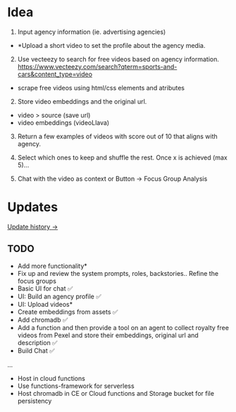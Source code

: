 # Idea
1. Input agency information (ie. advertising agencies)
- *Upload a short video to set the profile about the agency media.

2. Use vecteezy to search for free videos based on agency information. 
https://www.vecteezy.com/search?qterm=sports-and-cars&content_type=video
- scrape free videos using html/css elements and atributes

2. Store video embeddings and the original url.
- video > source (save url)
- video embeddings (videoLlava)

3. Return a few examples of videos with score out of 10 that aligns with agency.

4. Select which ones to keep and shuffle the rest. Once x is achieved (max 5)... 

5. Chat with the video as context or Button -> Focus Group Analysis

# Updates

[Update history ->](https://github.com/brunoboto96/agency_video_chat/blob/main/updates.md)

## TODO
- Add more functionality*
- Fix up and review the system prompts, roles, backstories.. Refine the focus groups
- Basic UI for chat ✅
- UI: Build an agency profile ✅
- UI: Upload videos*
- Create embeddings from assets ✅
- Add chromadb ✅
- Add a function and then provide a tool on an agent to collect royalty free videos from Pexel and store their embeddings, original url and description ✅
- Build Chat ✅

...

- Host in cloud functions
- Use functions-framework for serverless
- Host chromadb in CE or Cloud functions and Storage bucket for file persistency




